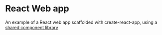 # React Web app

An example of a React web app scaffolded with create-react-app, using a [shared component library](../rn-component-library)
